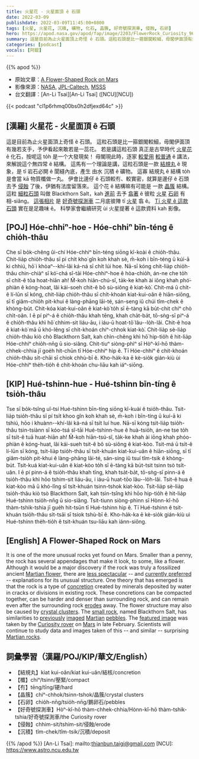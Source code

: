 ```yaml
---
title: 火星花 - 火星面頂 ê 石頭
date: 2022-03-09
publishdate: 2022-03-09T11:45:00+0800
tags: [火星, 火星花, 沉積, 礦物, 化石, 晶簇, 好奇號探測車, 侵蝕, 石卵]
hero: https://apod.nasa.gov/apod/fap/image/2203/FlowerRock_Curiosity_960.jpg
summary: 這是目前為止火星面頂上奇怪 ê 石頭。這粒石頭是比一箍銀閣較細，毋閣伊面頂有幾若支手，予伊看起來敢若是一蕊花。
categories: [podcast]
vocals: [阿錕]
---
```


{{% apod %}}

- 原始文章：[A Flower-Shaped Rock on Mars](https://apod.nasa.gov/apod/ap220309.html)
- 影像來源：[NASA](http://www.nasa.gov/), [JPL-Caltech](http://www.jpl.nasa.gov/), [MSSS](http://www.msss.com/)
- 台文翻譯：[An-Li Tsai][An-Li Tsai] ([NCU][NCU])

{{< podcast "cl1p6rhmq00bs0h2dfjexd64c" >}}

## [漢羅] 火星花 - 火星面頂 ê 石頭
這是目前為止火星面頂上奇怪 ê 石頭。
這粒石頭是比一箍銀閣較細，毋閣伊面頂有幾若支手，予伊看起來敢若是一蕊花。
若是講這粒石頭 真正是古早時代 [火星花][Martian flower] ê 化石，按呢這 to̍h 是一个大發現矣！
毋閣現此時，逐家 [較愛用][currently preferred] [較普通][less spectacular] ê 講法，來解說這个無四常 ê 結構。
這馬有一个理論是講，這粒石頭是一款 [結規丸][concretion] ê 現象，是 tī 岩石必開 ê 閬縫內底，產生 由水 沉積 ê 礦物。
這寡 結規丸 ê 結構 to̍h 是會當 kā 物質櫼做一丸。
伊會比邊仔 ê 石頭較𠕇、較實密，就算是邊仔 ê 石頭去予 [侵蝕][erodes] 了後，伊猶有法度留落來。
這个花 ê 結構嘛有可能是 一款 [晶簇][crystal clusters] 結構。
這粒 [細粒石頭][small rock] 叫做 Blackthorn Salt，kah [進前][previously] 去予 [翕著][imaged] ê 彼粒 [火星][Martian] [石卵][pebbles] 有 相-siâng。
[這張相片][featured image] 是 [好奇號探測車][Curiosity rover] 二月底彼陣 tī [火星][Mars] 翕 ê。
[Tī 火星 ê 這款石頭][Martian rocks] 實在是足趣味 ê。
科學家會繼續研究 ùi 火星提著 ê 這款資料 kah 影像。

## [POJ] Hóe-chhiⁿ-hoe - Hóe-chhiⁿ bīn-téng ê chio̍h-thâu
Che sī bo̍k-chêng ûi-chí Hóe-chhiⁿ bīn-téng siōng kî-koài ê chio̍h-thâu.
Chit-lia̍p chio̍h-thâu sī pí chi̍t kho͘ gîn koh khah sè, m̄-koh i bīn-téng ū kúi-ā ki chhiú, hō͘ i khòaⁿ--khí-lâi ká-ná sī chi̍t lúi hoe.
Nā-sī kóng chit-lia̍p chio̍h-thâu chin-chiàⁿ sī kó͘-chá sî-tāi Hóe-chhiⁿ-hoe ê hòa-chio̍h, án-ne che to̍h sī chi̍t-ê tōa hoat-hiān ah!
M̄-koh hiān-chú-sî, ta̍k-ke khah ài iōng khah phó͘-phiàn ê kóng-hoat, lâi kái-soeh chit-ê bô sù-siông ê kiat-kò͘.
Chit-má ū chi̍t-ê lí-lūn sī kóng, chit-lia̍p chio̍h-thâu sī chi̍t-khoán kiat-kui-oân ê hiān-siōng, sī tī giâm-chio̍h pit-khui ê làng-phāng lāi-té, sán-seng iû chúi tîm-chek ê khòng-bu̍t.
Chit-kóa kiat-kui-oân ê kiat-kò͘ to̍h sī ē-tàng kā bu̍t-chit chiⁿ chò chi̍t-oân.
I ē pí piⁿ-á ê chio̍h-thâu khah tēng, khah cha̍t-ba̍t, tō-sǹg-sī piⁿ-á ê chio̍h-thâu khì hō͘ chhim-sit liáu-āu, i iáu-ū hoat-tō͘ lâu--lo̍h-lâi.
Chit-ê hoa ê kiat-kò͘ mā ū khó-lêng sī chi̍t-khoán chiⁿ-chhok kiat-kò͘.
Chit-lia̍p sè-lia̍p chio̍h-thâu kiò chò Blackthorn Salt, kah chìn-chêng khì hō͘ hip-tio̍h ê hit-lia̍p Hóe-chhiⁿ chio̍h-nn̄g ū sio-siâng.
Chit-tiuⁿ siòng-phìⁿ sī Hòⁿ-kî-hō thàm-chhek-chhia jī goe̍h hit-chūn tī Hóe-chhiⁿ hip ê.
Tī Hóe-chhiⁿ ê chit-khoán chio̍h-thâu si̍t-chāi sī chiok chhù-bī ê.
Kho-ha̍k-ka ē kè-sio̍k gián-kiù ùi Hóe-chhiⁿ the̍h-tio̍h ê chit-khoán chu-liāu kah iáⁿ-siōng.

## [KIP] Hué-tshinn-hue - Hué-tshinn bīn-tíng ê tsio̍h-thâu
Tse sī bo̍k-tsîng uî-tsí Hué-tshinn bīn-tíng siōng kî-kuài ê tsio̍h-thâu.
Tsit-lia̍p tsio̍h-thâu sī pí tsi̍t khoo gîn koh khah sè, m̄-koh i bīn-tíng ū kuí-ā ki tshiú, hōo i khuànn--khí-lâi ká-ná sī tsi̍t luí hue.
Nā-sī kóng tsit-lia̍p tsio̍h-thâu tsin-tsiànn sī kóo-tsá sî-tāi Hué-tshinn-hue ê huà-tsio̍h, án-ne tse to̍h sī tsi̍t-ê tuā huat-hiān ah!
M̄-koh hiān-tsú-sî, ta̍k-ke khah ài iōng khah phóo-phiàn ê kóng-huat, lâi kái-sueh tsit-ê bô sù-siông ê kiat-kòo.
Tsit-má ū tsi̍t-ê lí-lūn sī kóng, tsit-lia̍p tsio̍h-thâu sī tsi̍t-khuán kiat-kui-uân ê hiān-siōng, sī tī giâm-tsio̍h pit-khui ê làng-phāng lāi-té, sán-sing iû tsuí tîm-tsik ê khòng-bu̍t.
Tsit-kuá kiat-kui-uân ê kiat-kòo to̍h sī ē-tàng kā bu̍t-tsit tsinn tsò tsi̍t-uân.
I ē pí pinn-á ê tsio̍h-thâu khah tīng, khah tsa̍t-ba̍t, tō-sǹg-sī pinn-á ê tsio̍h-thâu khì hōo tshim-sit liáu-āu, i iáu-ū huat-tōo lâu--lo̍h-lâi.
Tsit-ê hua ê kiat-kòo mā ū khó-lîng sī tsi̍t-khuán tsinn-tshok kiat-kòo.
Tsit-lia̍p sè-lia̍p tsio̍h-thâu kiò tsò Blackthorn Salt, kah tsìn-tsîng khì hōo hip-tio̍h ê hit-lia̍p Hué-tshinn tsio̍h-nn̄g ū sio-siâng.
Tsit-tiunn siòng-phìnn sī Hònn-kî-hō thàm-tshik-tshia jī gue̍h hit-tsūn tī Hué-tshinn hip ê.
Tī Hué-tshinn ê tsit-khuán tsio̍h-thâu si̍t-tsāi sī tsiok tshù-bī ê.
Kho-ha̍k-ka ē kè-sio̍k gián-kiù uì Hué-tshinn the̍h-tio̍h ê tsit-khuán tsu-liāu kah iánn-siōng.

## [English] A Flower-Shaped Rock on Mars

It is one of the more unusual rocks yet found on Mars.
Smaller than a penny, the rock has several appendages that make it look, to some, like a flower.
Although it would be a major discovery if the rock was truly a fossilized ancient [Martian flower][Martian flower], there are [less spectacular][less spectacular] -- and [currently preferred][currently preferred] -- explanations for its unusual structure.
One theory that has emerged is that the rock is a type of [concretion][concretion] created by minerals deposited by water in cracks or divisions in existing rock.
These concretions can be compacted together, can be harder and denser than surrounding rock, and can remain even after the surrounding rock [erodes][erodes] away.
The flower structure may also be caused by [crystal clusters][crystal clusters].
The [small rock][small rock], named Blackthorn Salt, has similarities to [previously][previously] [imaged][imaged] [Martian][Martian] [pebbles][pebbles].
The [featured image][featured image] was taken by the [Curiosity rover][Curiosity rover] on [Mars][Mars] in late February.
Scientists will continue to study data and images taken of this -- and similar -- surprising [Martian rocks][Martian rocks].

## 詞彙學習（漢羅/POJ/KIP/華文/English）
- 【結規丸】kiat kui-oân/kiat kui-uân/結核/concretion
- 【櫼】chiⁿ/tsinn/壓緊/compact
- 【𠕇】tēng/tīng/硬/hard
- 【晶簇】chiⁿ-chhok/tsinn-tshok/晶簇/crystal clusters
- 【石卵】chio̍h-nn̄g/tsio̍h-nn̄g/鵝卵石/pebbles
- 【好奇號探測車】Hòⁿ-kî-hō thàm-chhek-chhia/Hònn-kî-hō thàm-tshik-tshia/好奇號探測車/the Curiosity rover
- 【侵蝕】chhim-sit/tshim-sit/侵蝕/erode
- 【沉積】tîm-chek/tîm-tsik/沉積/deposit

{{% /apod %}}
[An-Li Tsai]: mailto:thianbun.taigi@gmail.com
[NCU]: https://www.astro.ncu.edu.tw


[Martian flower]:https://www.jpl.nasa.gov/images/pia25077-curiosity-finds-a-martian-flower
[less spectacular]:https://i0.wp.com/mrfrs.org/wp-content/uploads/2018/09/MRFRS_SadCat.jpg
[currently preferred]:https://www.pethealthnetwork.com/sites/default/files/why-should-i-spay-my-new-kitten-138101629.jpg
[concretion]:https://en.wikipedia.org/wiki/Concretion
[erodes]:https://en.wikipedia.org/wiki/Erosion
[crystal clusters]:https://en.wikipedia.org/wiki/Crystal_cluster
[small rock]:https://www.universetoday.com/154699/curiosity-finds-a-bizarre-rock-on-mars-that-looks-like-a-flower/
[previously]:https://apod.nasa.gov/apod/ap140929.html
[imaged]:https://apod.nasa.gov/apod/ap060126.html
[Martian]:https://apod.nasa.gov/apod/ap040817.html
[pebbles]:https://apod.nasa.gov/apod/ap040405.html
[featured image]:https://mars.nasa.gov/resources/26587/curiosity-finds-a-martian-flower/
[Curiosity rover]:https://mars.nasa.gov/msl/home/
[Mars]:https://solarsystem.nasa.gov/planets/mars/in-depth/
[Martian rocks]:https://apod.nasa.gov/apod/ap991030.html

